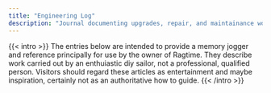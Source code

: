 ```yaml
---
title: "Engineering Log"
description: "Journal documenting upgrades, repair, and maintainance work completed"
---
```

{{< intro >}}
The entries below are intended to provide a memory jogger and reference principally for use by the owner of Ragtime.  They describe work carried out by an enthuiastic diy sailor, not a professional, qualified person.  Visitors should regard these articles as entertainment and maybe inspiration, certainly not as an authoritative how to guide.
{{< /intro >}}